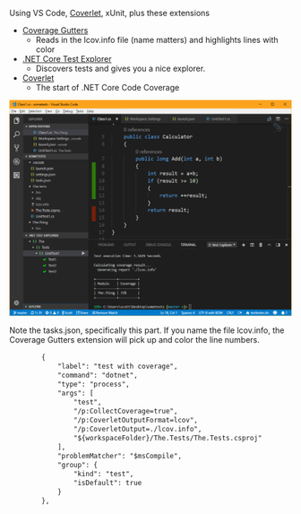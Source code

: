 Using VS Code, [Coverlet](https://github.com/tonerdo/coverlet/), xUnit, plus these extensions

- [Coverage Gutters](https://marketplace.visualstudio.com/items?itemName=ryanluker.vscode-coverage-gutters)
    - Reads in the lcov.info file (name matters) and highlights lines with color
- [.NET Core Test Explorer](https://marketplace.visualstudio.com/items?itemName=formulahendry.dotnet-test-explorer)
    - Discovers tests and gives you a nice explorer.
- [Coverlet](https://github.com/tonerdo/coverlet/) 
    - The start of .NET Core Code Coverage

![Image of it all together](screenshot1.png)

Note the tasks.json, specifically this part. If you name the file lcov.info, the Coverage Gutters extension will pick up and color the line numbers.

```
        {
            "label": "test with coverage",
            "command": "dotnet",
            "type": "process",
            "args": [
                "test",
                "/p:CollectCoverage=true",
                "/p:CoverletOutputFormat=lcov",
                "/p:CoverletOutput=./lcov.info",
                "${workspaceFolder}/The.Tests/The.Tests.csproj"
            ],
            "problemMatcher": "$msCompile",
            "group": {
                "kind": "test",
                "isDefault": true
            }
        },
```
